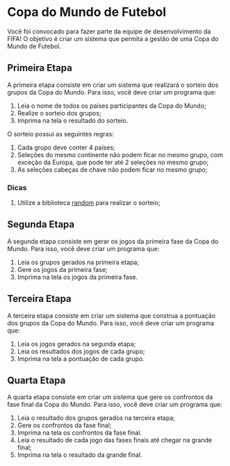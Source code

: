 # Copa do Mundo de Futebol

Você foi convocado para fazer parte da equipe de desenvolvimento da FIFA! O objetivo é criar um sistema que permita a
gestão de uma Copa do Mundo de Futebol.

## Primeira Etapa

A primeira etapa consiste em criar um sistema que realizará o sorteio dos grupos da Copa do Mundo. Para isso, você deve
criar um programa que:

1. Leia o nome de todos os países participantes da Copa do Mundo;
2. Realize o sorteio dos grupos;
3. Imprima na tela o resultado do sorteio.

O sorteio possui as seguintes regras:

1. Cada grupo deve conter 4 países;
2. Seleções do mesmo continente não podem ficar no mesmo grupo, com exceção da Europa, que pode ter até 2 seleções no
mesmo grupo;
3. As seleções cabeças de chave não podem ficar no mesmo grupo;

### Dicas

1. Utilize a biblioteca [random](https://docs.python.org/3/library/random.html) para realizar o sorteio;

## Segunda Etapa

A segunda etapa consiste em gerar os jogos da primeira fase da Copa do Mundo. Para isso, você deve criar um programa que:

1. Leia os grupos gerados na primeira etapa;
2. Gere os jogos da primeira fase;
3. Imprima na tela os jogos da primeira fase.

## Terceira Etapa

A terceira etapa consiste em criar um sistema que construa a pontuação dos grupos da Copa do Mundo. Para isso, você deve
criar um programa que:

1. Leia os jogos gerados na segunda etapa;
2. Leia os resultados dos jogos de cada grupo;
3. Imprima na tela a pontuação de cada grupo.

## Quarta Etapa

A quarta etapa consiste em criar um sistema que gere os confrontos da fase final da Copa do Mundo. Para isso, você
deve criar um programa que:

1. Leia o resultado dos grupos gerados na terceira etapa;
2. Gere os confrontos da fase final;
3. Imprima na tela os confrontos da fase final.
4. Leia o resultado de cada jogo das fases finais até chegar na grande final;
5. Imprima na tela o resultado da grande final.
